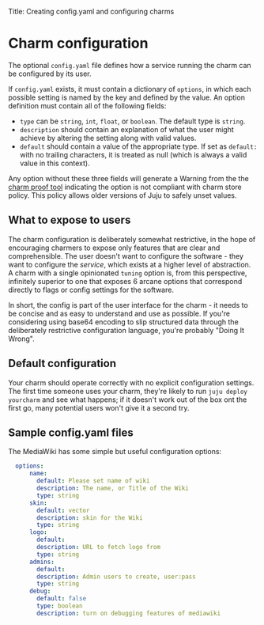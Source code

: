 Title: Creating config.yaml and configuring charms  

# Charm configuration

The optional `config.yaml` file defines how a service running the charm can be
configured by its user.

If `config.yaml` exists, it must contain a dictionary of `options`, in which
each possible setting is named by the key and defined by the value. An option
definition must contain all of the following fields:

  - `type` can be `string`, `int`, `float`, or `boolean`. The default type is
    `string`.
  - `description` should contain an explanation of what the user might achieve
    by altering the setting along with valid values.
  - `default` should contain a value of the appropriate type. If set as
    `default:` with no trailing characters, it is treated as null (which is
    always a valid value in this context).

Any option without these three fields will generate a Warning from the the
[charm proof tool](tools-charm-tools.html#proof)
indicating the option is not compliant with charm store policy. This policy
allows older versions of Juju to safely unset values.

## What to expose to users

The charm configuration is deliberately somewhat restrictive, in the hope of
encouraging charmers to expose only features that are clear and comprehensible.
The user doesn't want to configure the software - they want to configure the
_service_, which exists at a higher level of abstraction. A charm with a single
opinionated `tuning` option is, from this perspective, infinitely superior to
one that exposes 6 arcane options that correspond directly to flags or config
settings for the software.

In short, the config is part of the user interface for the charm - it needs to
be concise and as easy to understand and use as possible. If you're considering
using base64 encoding to slip structured data through the deliberately
restrictive configuration language, you're probably "Doing It Wrong".

## Default configuration

Your charm should operate correctly with no explicit configuration settings. The
first time someone uses your charm, they're likely to run `juju deploy
yourcharm` and see what happens; if it doesn't work out of the box ont the first
go, many potential users won't give it a second try.

## Sample config.yaml files

The MediaWiki has some simple but useful configuration options:

```yaml
  options:
      name:
        default: Please set name of wiki
        description: The name, or Title of the Wiki
        type: string
      skin:
        default: vector
        description: skin for the Wiki
        type: string
      logo:
        default:
        description: URL to fetch logo from
        type: string
      admins:
        default:
        description: Admin users to create, user:pass
        type: string
      debug:
        default: false
        type: boolean
        description: turn on debugging features of mediawiki
```
